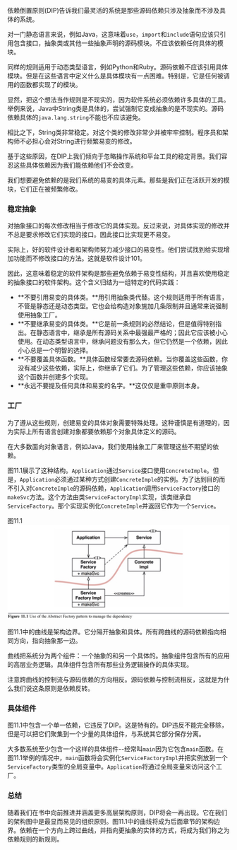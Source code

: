 依赖倒置原则(DIP)告诉我们最灵活的系统是那些源码依赖只涉及抽象而不涉及具体的系统。

对一门静态语言来说，例如Java，这意味着`use`，`import`和`include`语句应该只引用包含接口，抽象类或其他一些抽象声明的源码模块。不应该依赖任何具体的模块。

同样的规则适用于动态类型语言，例如Python和Ruby。源码依赖不应该引用具体模块。但是在这些语言中定义什么是具体模块有一点困难。特别是，它是任何被调用的函数都实现了的模块。

显然，把这个想法当作规则是不现实的，因为软件系统必须依赖许多具体的工具。举例来说，Java中String类是具体的，尝试强制它变成抽象的是不现实的。源码依赖具体的`java.lang.string`不能也不应该避免。

相比之下，String类非常稳定。对这个类的修改非常少并被牢牢控制。程序员和架构师不必担心会对String进行频繁易变的修改。

基于这些原因，在DIP上我们倾向于忽略操作系统和平台工具的稳定背景。我们容忍这些具体依赖因为我们能依赖他们不会改变。

我们想要避免依赖的是我们系统的易变的具体元素。那些是我们正在活跃开发的模块，它们正在被频繁修改。

### 稳定抽象
对抽象接口的每次修改相当于修改它的具体实现。反过来说，对具体实现的修改并不总是要求修改它们实现的接口。因此接口比实现更不易变。

实际上，好的软件设计者和架构师努力减少接口的易变性。他们尝试找到给实现增加功能而不修改接口的方法。这就是软件设计101。

因此，这意味着稳定的软件架构是那些避免依赖于易变性结构，并且喜欢使用稳定的抽象接口的软件架构。这个含义归结为一组特定的代码实践：

- **不要引用易变的具体类。**用引用抽象类代替。这个规则适用于所有语言，不管是静态还是动态类型。它也会给构造对象施加几条限制并且通常来说强制使用抽象工厂。
- **不要继承易变的具体类。**它是前一条规则的必然结论，但是值得特别指出。在静态语言中，继承是所有源码关系中最强最严格的；因此它应该被小心使用。在动态类型语言中，继承问题没有那么大，但它仍然是一个依赖，因此小心总是一个明智的选择。
- **不要覆盖具体函数。**具体函数经常要去源码依赖。当你覆盖这些函数，你没有减少这些依赖，实际上，你继承了它们。为了管理这些依赖，你应该抽象这个函数并创建多个实现。
- **永远不要提及任何具体和易变的名字。**这仅仅是重申原则本身。

### 工厂
为了遵从这些规则，创建易变的具体对象需要特殊处理。这种谨慎是有道理的，因为实际上所有语言创建对象都要依赖那个对象具体定义的源码。

在大多数面向对象语言，例如Java，我们使用抽象工厂来管理这些不期望的依赖。

图11.1展示了这种结构。`Application`通过`Service`接口使用`ConcreteImple`。但是，`Application`必须通过某种方式创建`ConcreteImple`的实例。为了达到目的而不引入对`ConcreteImple`的源码依赖，`Application`调用`ServiceFactory`接口的`makeSvc`方法。这个方法由类`ServiceFactoryImpl`实现，该类继承自`ServiceFactory`。那个实现实例化`ConcreteImple`并返回它作为一个`Service`。

图11.1
![](media/15436801409846.jpg)

图11.1中的曲线是架构边界。它分隔开抽象和具体。所有跨曲线的源码依赖指向相同方向，指向抽象那一边。

曲线把系统分为两个组件：一个抽象的和另一个具体的。抽象组件包含所有的应用的高层业务逻辑。具体组件包含所有那些业务逻辑操作的具体实现。

注意跨曲线的控制流与源码依赖的方向相反。源码依赖与控制流相反，这就是为什么我们说这条原则是依赖反转。

### 具体组件
图11.1中包含一个单一依赖，它违反了DIP。这是特有的。DIP违反不能完全移除，但是可以把它们聚集到一个少量的具体组件，与系统其它部分保存分离。

大多数系统至少包含一个这样的具体组件--经常叫`main`因为它包含`main`函数。在图11.1举例的情况中，`main`函数将会实例化`ServiceFactoryImpl`并把实例放到一个`ServiceFactory`类型的全局变量中。`Application`将通过全局变量来访问这个工厂。

### 总结
随着我们在书中向前推进并涵盖更多高层架构原则，DIP将会一再出现。它在我们的架构图中是最显而易见的组织原则。图11.1中的曲线将成为后面章节的架构边界。依赖在一个方向上跨过曲线，并指向更抽象的实体的方式，将成为我们称之为依赖规则的新规则。


